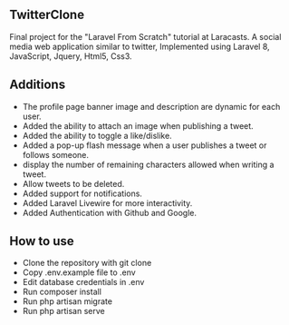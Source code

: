 ## TwitterClone
Final project for the "Laravel From Scratch" tutorial at Laracasts. 
A social media web application similar to twitter, Implemented using Laravel 8, JavaScript, Jquery, Html5, Css3.

## Additions
- The profile page banner image and description are dynamic for each user.
- Added the ability to attach an image when publishing a tweet.
- Added the ability to toggle a like/dislike.
- Added a pop-up flash message when a user publishes a tweet or follows someone.
- display the number of remaining characters allowed when writing a tweet.
- Allow tweets to be deleted.
- Added support for notifications.
- Added Laravel Livewire for more interactivity.
- Added Authentication with Github and Google. 

## How to use
- Clone the repository with git clone
- Copy .env.example file to .env
- Edit database credentials in .env
- Run composer install
- Run php artisan migrate
- Run php artisan serve
